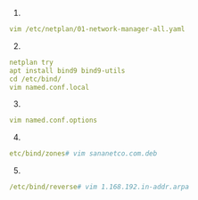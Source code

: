 1.
```yml
vim /etc/netplan/01-network-manager-all.yaml
```
2.
```yml
netplan try
apt install bind9 bind9-utils
cd /etc/bind/
vim named.conf.local
```
3.
```yml
vim named.conf.options
```
4.
```yml
etc/bind/zones# vim sananetco.com.deb
```
5.
```yml
/etc/bind/reverse# vim 1.168.192.in-addr.arpa
```


